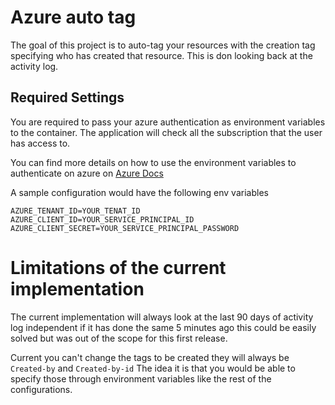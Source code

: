 # Azure auto tag

The goal of this project is to auto-tag your resources with the creation tag specifying who has created that resource. This is don looking back at the activity log.

## Required Settings

You are required to pass your azure authentication as environment variables to the container. The application will check all the subscription that the user has access to.

You can find more details on how to use the environment variables to authenticate on azure on [Azure Docs](https://docs.microsoft.com/en-us/azure/go/azure-sdk-go-authorization)

A sample configuration would have the following env variables

```
AZURE_TENANT_ID=YOUR_TENAT_ID
AZURE_CLIENT_ID=YOUR_SERVICE_PRINCIPAL_ID
AZURE_CLIENT_SECRET=YOUR_SERVICE_PRINCIPAL_PASSWORD
```

# Limitations of the current implementation

The current implementation will always look at the last 90 days of activity log independent if it has done the same 5 minutes ago this could be easily solved but was out of the scope for this first release. 

Current you can't change the tags to be created they will always be `Created-by` and `Created-by-id` The idea it is that you would be able to specify those through environment variables like the rest of the configurations.
